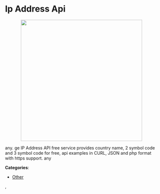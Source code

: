 # Ip Address Api
<p align="center">
    <img width="400" src="https://raw.githubusercontent.com/apis-list/apis-list/apis/ip-address-api/logo_256x256.png" />
</p>

any. ge IP Address API free service provides country name, 2 symbol code and 3 symbol code for free, api examples in CURL, JSON and php format with https support.  any



**Categories**:
- [Other](https://github.com/apis-list/apis-list#other)




,


